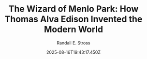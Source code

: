 ---
title: "The Wizard of Menlo Park: How Thomas Alva Edison Invented the Modern World"
date: "2025-08-16T19:43:17.450Z"
author: "Randall E. Stross"
read_year: "NO"
recommendation: '3'
url: /bookshelf/the-wizard-of-menlo-park-how-thomas-alva-edison-invented-the-modern-world
---